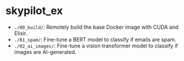 # skypilot_ex

- `./00_build/`: Remotely build the base Docker image with CUDA and Elixir.
- `./01_spam/`: Fine-tune a BERT model to classify if emails are spam.
- `./02_ai_images/`: Fine-tune a vision transformer model to classify if images are AI-generated.
